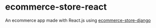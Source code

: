 # ecommerce-store-react

An ecommerce app made with React.js using [ecommerce-store-django](https://github.com/parth-singh71/ecommerce-store-django)
